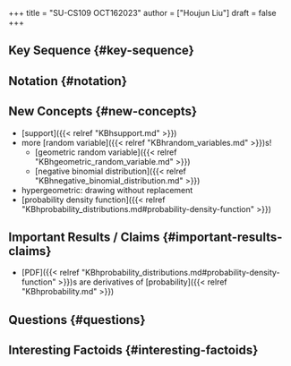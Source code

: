 +++
title = "SU-CS109 OCT162023"
author = ["Houjun Liu"]
draft = false
+++

## Key Sequence {#key-sequence}


## Notation {#notation}


## New Concepts {#new-concepts}

-   [support]({{< relref "KBhsupport.md" >}})
-   more [random variable]({{< relref "KBhrandom_variables.md" >}})s!
    -   [geometric random variable]({{< relref "KBhgeometric_random_variable.md" >}})
    -   [negative binomial distribution]({{< relref "KBhnegative_binomial_distribution.md" >}})
-   hypergeometric: drawing without replacement
-   [probability density function]({{< relref "KBhprobability_distributions.md#probability-density-function" >}})


## Important Results / Claims {#important-results-claims}

-   [PDF]({{< relref "KBhprobability_distributions.md#probability-density-function" >}})s are derivatives of [probability]({{< relref "KBhprobability.md" >}})


## Questions {#questions}


## Interesting Factoids {#interesting-factoids}
